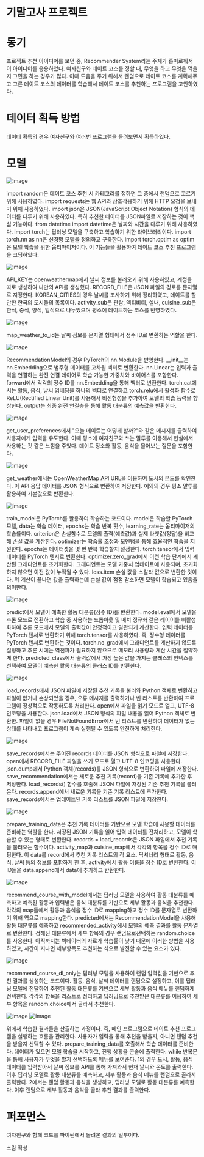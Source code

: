 # 기말고사 프로젝트

# 동기
프로젝트 추천 아이디어를 보던 중, Recommender System라는 주제가 흥미로워서 이 아이디어를 응용하였다. 여자친구와 데이트 코스를 정할 때, 무엇을 하고 무엇을 먹을 지 고민을 하는 경우가 많다. 이때 도움을 주기 위해서 랜덤으로 데이트 코스를 계획해주고 고른 데이트 코스의 데이터를 학습해서 데이트 코스를 추천하는 프로그램을 고안하였다.

# 데이터 획득 방법
데이터 획득의 경우 여자친구와 여러번 프로그램을 돌려보면서 획득하였다.

# 모델
![image](https://github.com/user-attachments/assets/91ee6de0-3044-447b-be9b-6970e477f5b9)

import random은 데이트 코스 추천 시 카테고리를 정하면 그 중에서 랜덤으로 고르기 위해 사용하였다. 
import requests는 웹 API와 상호작용하기 위해 HTTP 요청을 보내기 위해 사용하였다.
import json은 JSON(JavaScript Object Notation) 형식의 데이터를 다루기 위해 사용하였다. 특히 추천한 데이터를 JSON파일로 저장하는 것이 핵심 기능이다. 
from datetime import datetime은 날짜와 시간을 다루기 위해 사용하였다. 
import torch는 딥러닝 모델을 구축하고 학습하기 위한 라이브러리이다.
import torch.nn as nn은 신경망 모델을 정의하고 구축한다.
import torch.optim as optim은 모델 학습을 위한 옵티마이저이다.
이 기능들을 활용하여 데이트 코스 추천 프로그램을 코딩하였다. 

![image](https://github.com/user-attachments/assets/fb994e08-0a1a-4407-974a-0171292353ff)

API_KEY는 openweathermap에서 날씨 정보를 불러오기 위해 사용하였고, 계정을 따로 생성하여 나만의 API를 생성했다.
RECORD_FILE은 JSON 파일의 경로를 문자열로 지정한다.
KOREAN_CITIES의 경우 날씨를 조사하기 위해 정리하였고, 데이트를 할 만한 한국의 도시들의 목록이다.
activity_sub은 관람, 액티비티, 실내, cuisine_sub은 한식, 중식, 양식, 일식으로 나누었으며 평소에 데이트하는 코스를 반영하였다.

![image](https://github.com/user-attachments/assets/87565617-8e55-427a-83bb-476590183dc6)

map_weather_to_id는 날씨 정보를 문자열 형태에서 정수 ID로 변환하는 역할을 한다.

![image](https://github.com/user-attachments/assets/ff20e2dc-d76b-4f7b-b3f3-7ce7014b90e0)

RecommendationModel의 경우 PyTorch의 nn.Module을 반영한다.
__init__는 nn.Embedding으로 범주형 데이터를 고차원 벡터로 변환한다. nn.Linear는 입력과 출력을 연결하는 완전 연결 레이어로 학습 가능한 가중치와 바이어스를 포함한다. forward에서  각각의 정수 ID를 nn.Embedding을 통해 벡터로 변환한다. torch.cat에서는 활동, 음식, 날씨 임베딩을 하나의 벡터로 연결하고 torch.relu에서 활성화 함수로 ReLU(Rectified Linear Unit)를 사용해서 비선형성을 추가하여 모델의 학습 능력을 향상한다. output는 최종 완전 연결층을 통해 활동 대분류의 예측값을 반환한다.

![image](https://github.com/user-attachments/assets/1f190c38-5f62-4d3c-8b77-30ec91c5fe38)

get_user_preferences에서 "오늘 데이트는 어떻게 할까?"와 같은 메시지를 출력하여 사용자에게 입력을 유도한다. 이때 평소에 여자친구와 쓰는 말투를 이용해서 현실에서 사용하는 것 같은 느낌을 주었다. 데이트 장소와 활동, 음식을 물어보는 질문을 포함한다. 

![image](https://github.com/user-attachments/assets/868c7de6-36ff-461a-9514-c23eec0aaaba)

get_weather에서는 OpenWeatherMap API URL을 이용하여 도시의 온도를 확인한다. 이 API 응답 데이터를 JSON 형식으로 변환하여 저장한다. 예외의 경우 평소 말투를 활용하여 기본값으로 반환한다.

![image](https://github.com/user-attachments/assets/5a84e063-0c34-4267-8e9e-951e13c67355)

train_model은 PyTorch를 활용하여 학습하는 코드이다. model은 학습할 PyTorch 모델, data는 학습 데이터, epochs는 학습 반복 횟수, learning_rate는 옵티마이저의 학습률이다. criterion은 손실함수로 모델의 출력(예측값)과 실제 타겟값(정답)을 비교해 손실 값을 계산한다. optimizer는 학습률 조정과 모멘텀을 통해 효율적인 학습을 지원한다. epochs는 데이터셋을 몇 번 반복 학습할지 설정한다. torch.tensor에서 입력 데이터를 PyTorch 텐서로 변환한다. optimizer.zero_grad에서 이전 학습 단계에서 계산된 그래디언트를 초기화한다. 그래디언트는 모델 가중치 업데이트에 사용되며, 초기화하지 않으면 이전 값이 누적될 수 있다. loss.item 손실 값을 스칼라 값으로 변환한 것이다. 위 계산이 끝나면 값을 출력하는데 손실 값이 점점 감소하면 모델이 학습되고 있음을 의미한다.

![image](https://github.com/user-attachments/assets/291061a2-50b9-4340-b23e-2317943634a1)

predict에서 모델이 예측한 활동 대분류(정수 ID)를 반환한다. model.eval에서 모델을 추론 모드로 전환하고 학습 중 사용하는 드롭아웃 및 배치 정규화 같은 레이어를 비활성화하여 추론 모드에서 모델의 출력값이 안정적이고 일관되게 계산한다. 입력 데이터를 PyTorch 텐서로 변환하기 위해 torch.tensor를 사용하였다. 즉, 정수형 데이터를 PyTorch 텐서로 변환하는 것이다. torch.no_grad에서 그래디언트를 계산하지 않도록 설정하고 추론 시에는 역전파가 필요하지 않으므로 메모리 사용량과 계산 시간을 절약하게 한다. predicted_class에서 출력값에서 가장 높은 값을 가지는 클래스의 인덱스를 선택하여 모델이 예측한 활동 대분류의 클래스 ID를 반환한다.

![image](https://github.com/user-attachments/assets/0e6dc715-9dc0-40d8-8132-41cd8ee883ee)

load_records에서 JSON 파일에 저장된 추천 기록을 불러와 Python 객체로 변환하고 파일이 없거나 손상되었을 경우, 오류 메시지를 출력하거나 빈 리스트를 반환하여 프로그램이 정상적으로 작동하도록 처리한다. open에서 파일을 읽기 모드로 열고, UTF-8 인코딩을 사용한다. json.load에서 JSON 형식의 파일 내용을 읽어 Python 객체로 변환한. 파일이 없을 경우 FileNotFoundError에서 빈 리스트를 반환하여 데이터가 없는 상태를 나타내고 프로그램이 계속 실행될 수 있도록 안전하게 처리한다.

![image](https://github.com/user-attachments/assets/576ed5b5-f5d8-4821-8648-a7183a9cf890)

save_records에서는 주어진 records 데이터를 JSON 형식으로 파일에 저장한다. open에서 RECORD_FILE 파일을 쓰기 모드로 열고 UTF-8 인코딩을 사용한다. json.dump에서 Python 객체(records)를 JSON 형식으로 변환하여 파일에 저장한다.
save_recommendation에서는 새로운 추천 기록(record)을 기존 기록에 추가한 후 저장한다. load_records() 함수를 호출해 JSON 파일에 저장된 기존 추천 기록을 불러온다. records.append에서 새로운 기록을 기존 기록 리스트에 추가한다. save_records에서는 업데이트된 기록 리스트를 JSON 파일에 저장한다. 

![image](https://github.com/user-attachments/assets/1bd6bd6f-c6a2-414c-b72f-bc1ad273402c)

prepare_training_data은 추천 기록 데이터를 기반으로 모델 학습에 사용할 데이터를 준비하는 역할을 한다. 저장된 JSON 기록을 읽어 입력 데이터를 전처리하고, 모델이 학습할 수 있는 형태로 변환한다. records = load_records은 JSON 파일에서 추천 기록을 불러오는 함수이다. activity_map과 cuisine_map에서 각각의 항목을 정수 ID로 매핑한다. 이 data를 record에서 추천 기록 리스트의 각 요소. 딕셔너리 형태로 활동, 음식, 날씨 등의 정보를 포함하게 한 후, activity에서 활동 이름을 정수 ID로 변환한다. 이 ID들을 data.append에서 data에 추가하고 반환한다.

![image](https://github.com/user-attachments/assets/8804ae0f-c0e0-4df1-a0b6-2f6d8b29a328)

recommend_course_with_model에서는 딥러닝 모델을 사용하여 활동 대분류를 예측하고 예측된 활동과 입력받은 음식 대분류를 기반으로 세부 활동과 음식을 추천한다. 각각의 map들에서 활동과 음식을 정수 ID로 mapping하고 정수 ID를 문자열로 변환하기 위해 역으로 mapping한다. predicted에서는 RecommendationModel을 사용해 활동 대분류를 예측하고 recommended_activity에서 모델의 예측 결과를 활동 문자열로 변환한다. 정해진 대분류에서 세부 항목의 경우 랜덤으로선택하는 random.choice를 사용한다. 아직까지는 빅데이터의 자료가 학습률이 낮기 때문에 이러한 방법을 사용하였고, 시간이 지나면 세부항목도 추천하는 식으로 발전할 수 있는 요소가 있다.

![image](https://github.com/user-attachments/assets/f95dea0c-d575-4869-a19f-0a25c1ca69a2)

recommend_course_dl_only는 딥러닝 모델을 사용하여 랜덤 입력값을 기반으로 추천 결과를 생성하는 코드이다. 활동, 음식, 날씨 데이터를 랜덤으로 설정하고, 이를 딥러닝 모델에 전달하여 추천된 활동 대분류를 기반으로 세부 활동과 음식 메뉴를 랜덤하게 선택한다. 각각의 항목을 리스트로 정리하고 딥러닝으로 추천받은 대분류를 이용하여 세부 항목을 random.choice에서 골라서 추천한다.

![image](https://github.com/user-attachments/assets/059418bf-a968-4d93-8a68-3cefc1fa315b)
![image](https://github.com/user-attachments/assets/0d4e8666-7c7b-427e-a53d-59cd937c94b2)

위에서 학습한 결과들을 산출하는 과정이다. 즉, 메인 프로그램으로 데이트 추천 프로그램을 실행하는 흐름을 관리한다. 사용자가 입력을 통해 추천을 받을지, 아니면 랜덤 추천을 받을지 선택할 수 있다. prepare_training_data를 호출해서 학습 데이터를 준비한다. 데이터가 있으면 모델 학습을 시작하고, 진행 상황을 콘솔에 출력한다. while 반복문을 통해 사용자가 무엇을 할지 선택하도록 메뉴를 보여준다. 1의 경우 도시, 활동, 음식 데이터를 입력받아서 날씨 정보를 API를 통해 가져와서 현재 날씨와 온도를 출력한다. 이후 딥러닝 모델로 활동 대분류를 예측하고, 세부 활동과 음식 메뉴를 랜덤으로 골라서 출력한다. 2에서는 랜덤 활동과 음식을 생성하고, 딥러닝 모델로 활동 대분류를 예측한다. 이후 랜덤으로 세부 활동과 음식을 골라 추천 결과를 출력한다.


# 퍼포먼스
여자친구와 함께 코드를 파이썬에서 돌려본 결과의 일부이다.

소감 작성
